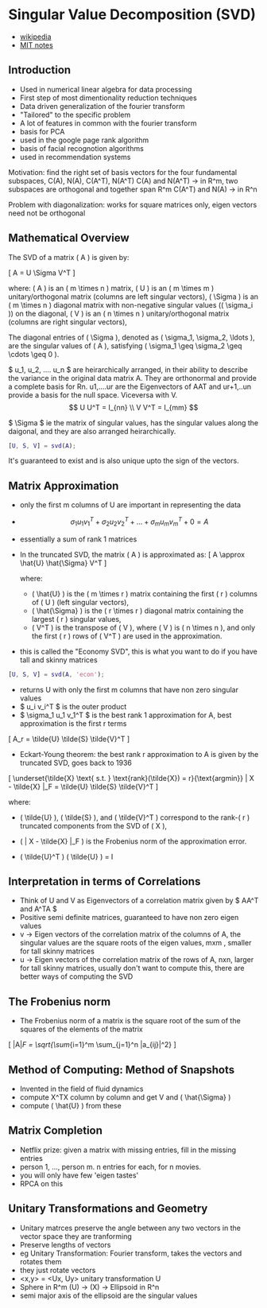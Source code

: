 # Singular Value Decomposition (SVD)


- [wikipedia](https://en.wikipedia.org/wiki/Singular_value_decomposition)
- [MIT notes](https://math.mit.edu/classes/18.095/2016IAP/lec2/SVD_Notes.pdf)


## Introduction

- Used in numerical linear algebra for data processing
- First step of most dimentionality reduction techniques
- Data driven generalization of the fourier transform
- "Tailored" to the specific problem
- A lot of features in common with the fourier transform
- basis for PCA
- used in the google page rank algorithm 
- basis of facial recognotion algorithms
- used in recommendation systems


Motivation: find the right set of basis vectors for the four fundamental subspaces, C(A), N(A), C(A^T), N(A^T)
C(A) and N(A^T) -> in R^m, two subspaces are orthogonal and together span R^m
C(A^T) and N(A) -> in R^n

Problem with diagonalization: works for square matrices only, eigen vectors need not be orthogonal

## Mathematical Overview


The SVD of a matrix \( A \) is given by:

\[
A = U \Sigma V^T
\]

where:
\( A \) is an \( m \times n \) matrix,
\( U \) is an \( m \times m \) unitary/orthogonal matrix (columns are left singular vectors),
 \( \Sigma \) is an \( m \times n \) diagonal matrix with non-negative singular values (\( \sigma_i \)) on the diagonal,
 \( V \) is an \( n \times n \) unitary/orthogonal matrix (columns are right singular vectors),

The diagonal entries of \( \Sigma \), denoted as \( \sigma_1, \sigma_2, \ldots \), are the singular values of \( A \), satisfying \( \sigma_1 \geq \sigma_2 \geq \cdots \geq 0 \).


$ u_1, u_2, .... u_n $ are heirarchically arranged, in their ability to describe the variance in the original data matrix A. 
They are orthonormal and provide a complete basis for Rn.
u1,....ur are the Eigenvectors of AAT and ur+1,..un provide a basis for the null space.
Viceversa with V.
$$ U U^T = I_{nn} \\
V V^T = I_{mm} $$

$ \Sigma $ ie the matrix of singular values,  has the singular values along the daigonal, and they are also arranged heirarchically.

```matlab
[U, S, V] = svd(A);
```

It's guaranteed to exist and is also unique upto the sign of the vectors.

## Matrix Approximation

- only the first m columns of U are important in representing the data
- $$ \sigma_1 u_1 v_1^T + \sigma_2 u_2 v_2^T + \ldots + \sigma_m u_m v_m^T + 0 = A $$
- essentially a sum of rank 1 matrices
- In the truncated SVD, the matrix \( A \) is approximated as:
\[
A \approx \hat{U} \hat{\Sigma} V^T
\]

    where:
    - \( \hat{U} \) is the \( m \times r \) matrix containing the first \( r \) columns of \( U \) (left singular vectors),
    - \( \hat{\Sigma} \) is the \( r \times r \) diagonal matrix containing the largest \( r \) singular values,
    - \( V^T \) is the transpose of \( V \), where \( V \) is \( n \times n \), and only the first \( r \) rows of \( V^T \) are used in the approximation.
- this is called the "Economy SVD", this is what you want to do if you have tall and skinny matrices

```matlab
[U, S, V] = svd(A, 'econ');
```
- returns U with only the first m columns that have non zero singular values
- $ u_i v_i^T $ is the outer product
- $ \sigma_1 u_1 v_1^T $ is the best rank 1 approximation for A, best approximation is the first r terms

\[
A_r = \tilde{U} \tilde{S} \tilde{V}^T
\]
- Eckart-Young theorem: the best rank r approximation to A is given by the truncated SVD, goes back to 1936

\[
\underset{\tilde{X} \text{ s.t. } \text{rank}(\tilde{X}) = r}{\text{argmin}} \| X - \tilde{X} \|_F = \tilde{U} \tilde{S} \tilde{V}^T
\]

where:
- \( \tilde{U} \), \( \tilde{S} \), and \( \tilde{V}^T \) correspond to the rank-\( r \) truncated components from the SVD of \( X \),
- \( \| X - \tilde{X} \|_F \) is the Frobenius norm of the approximation error.

- \( \tilde{U}^T \) \( \tilde{U} \) = I

## Interpretation in terms of Correlations

- Think of U and V as Eigenvectors of a correlation matrix given by $ AA^T and A^TA $
- Positive semi definite matrices, guaranteed to have non zero eigen values
- v -> Eigen vectors of the correlation matrix of the columns of A, the singular values are the square roots of the eigen values, mxm , smaller for tall skinny matrices
- u -> Eigen vectors of the correlation matrix of the rows of  A, nxn, larger for tall skinny matrices, usually don't want to compute this, there are better ways of computing the SVD

## The Frobenius norm

- The Frobenius norm of a matrix is the square root of the sum of the squares of the elements of the matrix

\[
\|A\|_F = \sqrt{\sum_{i=1}^m \sum_{j=1}^n |a_{ij}|^2}
\]

## Method of Computing: Method of Snapshots

- Invented in the field of fluid dynamics
- compute X^TX column by column and get V and \( \hat{\Sigma} \)
- compute \( \hat{U} \) from these

## Matrix Completion

- Netflix prize: given a matrix with missing entries, fill in the missing entries
- person 1, ..., person m. n entries for each, for n movies.
- you will only have few 'eigen tastes'
- RPCA on this

## Unitary Transformations and Geometry

- Unitary matrces preserve the angle between any two vectors in the vector space they are tranforming
- Preserve lengths of vectors
- eg Unitary Transformation: Fourier transform, takes the vectors and rotates them 
- they just rotate vectors
- <x,y> =  <Ux, Uy> unitary transformation U
- Sphere in R^m (U) -> (X) -> Ellipsoid in R^n
- semi major axis of the ellipsoid are the singular values